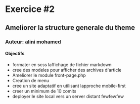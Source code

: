 # Exercice #2
## Ameliorer la structure generale du theme
### Auteur: alini mohamed
#### Objectifs
- formater en scss laffichage de fichier markdown
- cree des modeles pour afficher des archives d'article
- Ameliorer le module front-page.php
- Creation de menu
- cree un site adaptatif en utilisant lapproche mobile-first
- creer un minimum de 10 comits
- deployer le site local vers un server distant
fewfewfew
